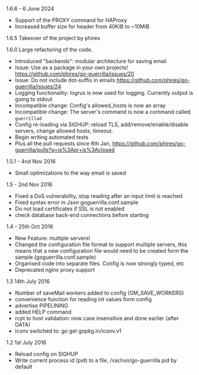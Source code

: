 1.6.6 - 6 June 2024
- Support of the PROXY command for HAProxy
- Increased buffer size for header from 40KiB to ~10MiB

1.6.5
Takeover of the project by phires

1.6.0
Large refactoring of the code. 
- Introduced "backends": modular architecture for saving email
- Issue: Use as a package in your own projects! https://github.com/phires/go-guerrilla/issues/20
- Issue: Do not include dot-suffix in emails https://github.com/phires/go-guerrilla/issues/24
- Logging functionality: logrus is now used for logging. Currently output is going to stdout
- Incompatible change: Config's allowed_hosts is now an array
- Incompatible change: The server's command is now a command called `guerrillad`
- Config re-loading via SIGHUP: reload TLS, add/remove/enable/disable servers, change allowed hosts, timeout.
- Begin writing automated tests
- Plus all the pull requests since 6th Jan, https://github.com/phires/go-guerrilla/pulls?q=is%3Apr+is%3Aclosed
 

1.5.1 - 4nd Nov 2016
- Small optimizations to the way email is saved

1.5 - 2nd Nov 2016
- Fixed a DoS vulnerability, stop reading after an input limit is reached
- Fixed syntax error in Json goguerrilla.conf.sample
- Do not load certificates if SSL is not enabled
- check database back-end connections before starting

1.4 - 25th Oct 2016
- New Feature: multiple servers!
- Changed the configuration file format to support multiple servers,
this means that a new configuration file would need to be created form the
sample (goguerrilla.conf.sample)
- Organised code into separate files. Config is now strongly typed, etc
- Deprecated nginx proxy support


1.3 14th July 2016
- Number of saveMail workers added to config (GM_SAVE_WORKERS)
- convenience function for reading int values form config
- advertise PIPELINING
- added HELP command
- rcpt to host validation: now case insensitive and done earlier (after DATA)
- iconv switched to: go get gopkg.in/iconv.v1

1.2 1st July 2016
- Reload config on SIGHUP
- Write current process id (pid) to a file, /var/run/go-guerrilla.pid by default
